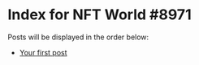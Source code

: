 # Index for NFT World #8971
Posts will be displayed in the order below:

- [Your first post](./001-first.md)

